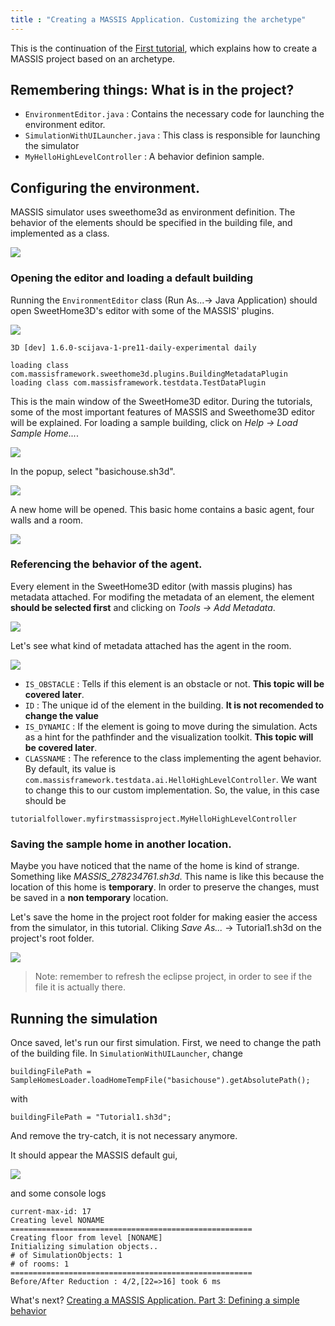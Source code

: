 ```yaml
---
title : "Creating a MASSIS Application. Customizing the archetype"
---
```


This is the continuation of the [First tutorial](/tutorials/01-sample-massis-application), which explains how to create a MASSIS project based on an archetype.

## Remembering things: What is in the project?

- `EnvironmentEditor.java` : Contains the necessary code for launching the environment editor.
- `SimulationWithUILauncher.java` : This class is responsible for launching the simulator
- `MyHelloHighLevelController` : A behavior definion sample.


## Configuring the environment.

MASSIS simulator uses sweethome3d as environment definition. The behavior of the elements should be specified in the building file, and implemented as a class.

![](http://i.imgur.com/z3aw4bl.png)

### Opening the editor and loading a default building

Running the `EnvironmentEditor` class (Run As...-> Java Application) should open SweetHome3D's editor with some of the MASSIS' plugins.

![](http://i.imgur.com/pW8lgjG.png)

```
3D [dev] 1.6.0-scijava-1-pre11-daily-experimental daily

loading class com.massisframework.sweethome3d.plugins.BuildingMetadataPlugin
loading class com.massisframework.testdata.TestDataPlugin
```

This is the main window of the SweetHome3D editor. During the tutorials, some of the most important features of MASSIS and Sweethome3D editor will be explained. For loading a sample building, click on _Help -> Load Sample Home..._.

![](http://i.imgur.com/l9umHvv.png)

In the popup, select "basichouse.sh3d".

![](http://i.imgur.com/7AnSp7i.png)

A new home will be opened. This basic home contains a basic agent, four walls and a room.

![](http://i.imgur.com/mqORvHr.png)

### Referencing the behavior of the agent.

Every element in the SweetHome3D editor (with massis plugins) has metadata attached.
For modifing the metadata of an element, the element **should be selected first** and clicking on _Tools -> Add Metadata_.

![](http://i.imgur.com/mQZIAAp.png)

Let's see what kind of metadata attached has the agent in the room.

![](http://i.imgur.com/UF4NV2m.png)

- `IS_OBSTACLE` : Tells if this element is an obstacle or not. **This topic will be covered later**.
- `ID` : The unique id of the element in the building. **It is not recomended to change the value**
- `IS_DYNAMIC` : If the element is going to move during the simulation. Acts as a hint for the pathfinder and the visualization toolkit. **This topic will be covered later**.
- `CLASSNAME` : The reference to the class implementing the agent behavior. By default, its value is `com.massisframework.testdata.ai.HelloHighLevelController`. We want to change this to our custom implementation. So, the value, in this case should be
```
tutorialfollower.myfirstmassisproject.MyHelloHighLevelController
```

### Saving the sample home in another location.

Maybe you have noticed that the name of the home is kind of strange. Something like _MASSIS_278234761.sh3d_. This name is like this because the location of this home is **temporary**. In order to preserve the changes, must be saved in a **non temporary** location.

Let's save the home in the project root folder for making easier the access from the simulator, in this tutorial.
Cliking _Save As..._ -> Tutorial1.sh3d on the project's root folder.

![](http://i.imgur.com/775jxVI.png)

>Note: remember to refresh the eclipse project, in order to see if the file it is actually there.

## Running the simulation

Once saved, let's run our first simulation. First, we need to change the path of the building file.
In `SimulationWithUILauncher`, change

```
buildingFilePath = SampleHomesLoader.loadHomeTempFile("basichouse").getAbsolutePath();
```

with

```
buildingFilePath = "Tutorial1.sh3d";
```

And remove the try-catch, it is not necessary anymore.

It should appear the MASSIS default gui,

![](http://i.imgur.com/kPN5EI7.png)

and some console logs

```
current-max-id: 17
Creating level NONAME
======================================================
Creating floor from level [NONAME]
Initializing simulation objects..
# of SimulationObjects: 1
# of rooms: 1
======================================================
Before/After Reduction : 4/2,[22=>16] took 6 ms

```

What's next? [Creating a MASSIS Application. Part 3: Defining a simple behavior](/tutorials/03-defining-a-simple-behavior)
